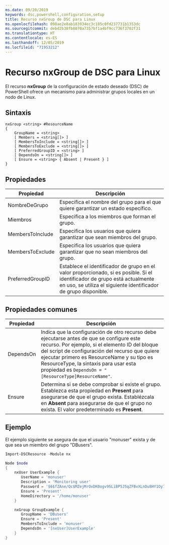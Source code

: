 ```yaml
---
ms.date: 09/20/2019
keywords: dsc,powershell,configuration,setup
title: Recurso nxGroup de DSC para Linux
ms.openlocfilehash: 098ae2e8ab183934ec3c185c0fd237731b1353dc
ms.sourcegitcommit: debd2b38fb8070a7357bf1a4bf9cc736f3702f31
ms.translationtype: HT
ms.contentlocale: es-ES
ms.lasthandoff: 12/05/2019
ms.locfileid: "71953212"
---
```

# <a name="dsc-for-linux-nxgroup-resource"></a>Recurso nxGroup de DSC para Linux

El recurso **nxGroup** de la configuración de estado deseado (DSC) de PowerShell ofrece un mecanismo para administrar grupos locales en un nodo de Linux.

## <a name="syntax"></a>Sintaxis

```Syntax
nxGroup <string> #ResourceName
{
    GroupName = <string>
    [ Members = <string[]> ]
    [ MembersToInclude = <string[]> ]
    [ MembersToExclude = <string[]> ]
    [ PreferredGroupID = <string> ]
    [ DependsOn = <string[]> ]
    [ Ensure = <string> { Absent | Present } ]
}
```

## <a name="properties"></a>Propiedades

|Propiedad |Descripción |
|---|---|
|NombreDeGrupo |Especifica el nombre del grupo para el que quiere garantizar un estado específico. |
|Miembros |Especifica a los miembros que forman el grupo. |
|MembersToInclude |Especifica los usuarios que quiera garantizar que sean miembros del grupo. |
|MembersToExclude |Especifica los usuarios que quiera garantizar que no sean miembros del grupo. |
|PreferredGroupID |Establece el identificador de grupo en el valor proporcionado, si es posible. Si el identificador de grupo está actualmente en uso, se utiliza el siguiente identificador de grupo disponible. |

## <a name="common-properties"></a>Propiedades comunes

|Propiedad |Descripción |
|---|---|
|DependsOn |Indica que la configuración de otro recurso debe ejecutarse antes de que se configure este recurso. Por ejemplo, si el elemento ID del bloque del script de configuración del recurso que quiere ejecutar primero es ResourceName y su tipo es ResourceType, la sintaxis para usar esta propiedad es `DependsOn = "[ResourceType]ResourceName"`. |
|Ensure |Determina si se debe comprobar si existe el grupo. Establezca esta propiedad en **Present** para asegurarse de que el grupo exista. Establézcala en **Absent** para asegurarse de que el grupo no exista. El valor predeterminado es **Present**. |

## <a name="example"></a>Ejemplo

El ejemplo siguiente se asegura de que el usuario "monuser" exista y de que sea un miembro del grupo "DBusers".

```powershell
Import-DSCResource -Module nx

Node $node
{
    nxUser UserExample {
       UserName = 'monuser'
       Description = 'Monitoring user'
       Password = '$6$fZAne/Qc$MZejMrOxDK0ogv9SLiBP5J5qZFBvXLnDu8HY1Oy7ycX.Y3C7mGPUfeQy3A82ev3zIabhDQnj2ayeuGn02CqE/0'
       Ensure = 'Present'
       HomeDirectory = '/home/monuser'
    }

    nxGroup GroupExample {
       GroupName = 'DBusers'
       Ensure = 'Present'
       MembersToInclude = 'monuser'
       DependsOn = '[nxUser]UserExample'
    }
}
```